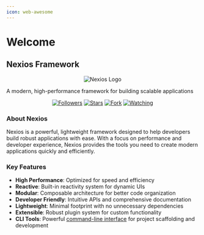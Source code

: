 ```yaml
---
icon: web-awesome
---
```


# Welcome

## Nexios Framework

<div align="center"><img src=".gitbook/assets/icon.svg" alt="Nexios Logo"></div>

A modern, high-performance framework for building scalable applications

<p align="center">
<a href="https://github.com/nexios-labs/Nexios?tab=followers"><img title="Followers" src="https://img.shields.io/github/followers/nexios-labs?label=Followers&style=social"></a>
<a href="https://github.com/nexios-labs/Nexios/stargazers/"><img title="Stars" src="https://img.shields.io/github/stars/nexios-labs/Nexios?&style=social"></a>
<a href="https://github.com/nexios-labs/Nexios/network/members"><img title="Fork" src="https://img.shields.io/github/forks/nexios-labs/Nexios?style=social"></a>
<a href="https://github.com/nexios-labs/Nexios/watchers"><img title="Watching" src="https://img.shields.io/github/watchers/nexios-labs/Nexios?label=Watching&style=social"></a>
</p>

### About Nexios

Nexios is a powerful, lightweight framework designed to help developers build robust applications with ease. With a focus on performance and developer experience, Nexios provides the tools you need to create modern applications quickly and efficiently.

### Key Features

- &#x20;**High Performance**: Optimized for speed and efficiency
- &#x20;**Reactive**: Built-in reactivity system for dynamic UIs
- &#x20;**Modular**: Composable architecture for better code organization
- **Developer Friendly**: Intuitive APIs and comprehensive documentation
- &#x20;**Lightweight**: Minimal footprint with no unnecessary dependencies
- &#x20;**Extensible**: Robust plugin system for custom functionality
- &#x20;**CLI Tools**: Powerful [command-line interface](fundamentals/cli-tools.md) for project scaffolding and development
